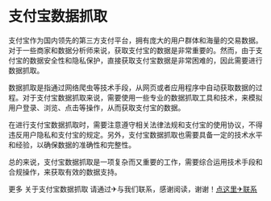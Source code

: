 # 支付宝数据抓取

支付宝作为国内领先的第三方支付平台，拥有庞大的用户群体和海量的交易数据。对于一些商家和数据分析师来说，获取支付宝的数据是非常重要的。然而，由于支付宝的数据安全性和隐私保护，直接获取支付宝数据是非常困难的，因此需要进行数据抓取。

数据抓取是指通过网络爬虫等技术手段，从网页或者应用程序中自动获取数据的过程。对于支付宝数据抓取来说，需要使用一些专业的数据抓取工具和技术，来模拟用户登录、浏览、点击等操作，从而获取支付宝的数据。

在进行支付宝数据抓取时，需要注意遵守相关法律法规和支付宝的使用协议，不得违反用户隐私和支付宝的规定。另外，支付宝数据抓取也需要具备一定的技术水平和经验，以确保数据的准确性和完整性。

总的来说，支付宝数据抓取是一项复杂而又重要的工作，需要综合运用技术手段和合规操作，来获取有效的数据支持。

更多 关于支付宝数据抓取 请通过✈与我们联系，感谢阅读，谢谢！[点这里✈联系](https://sms.k02.cc)